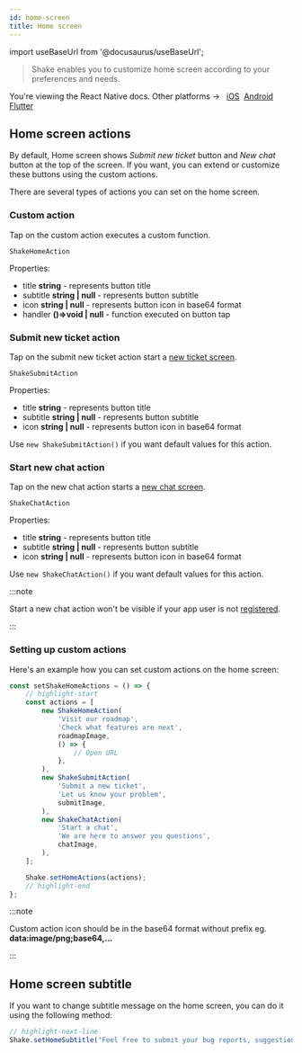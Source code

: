 ```yaml
---
id: home-screen
title: Home screen
---
```

import useBaseUrl from '@docusaurus/useBaseUrl';

> Shake enables you to customize home screen according to your preferences and needs.

<p class="p2 mt-40">You're viewing the React Native docs. Other platforms → &nbsp;
<a href="/docs/ios/configuration-and-data/home-screen/">iOS</a>&nbsp; 
<a href="/docs/android/configuration-and-data/home-screen/">Android</a>&nbsp;
<a href="/docs/flutter/configuration-and-data/home-screen/">Flutter</a>&nbsp;  
</p>


## Home screen actions

By default, Home screen shows *Submit new ticket* button and *New chat* button at the top of the screen.
If you want, you can extend or customize these buttons using the custom actions.

There are several types of actions you can set on the home screen.

### Custom action

Tap on the custom action executes a custom function.

`ShakeHomeAction`

Properties:
- title **string** - represents button title
- subtitle **string | null** - represents button subtitle
- icon **string | null** - represents button icon in base64 format
- handler **()=>void | null** - function executed on button tap

### Submit new ticket action

Tap on the submit new ticket action start a [new ticket screen](/react/shake-ui/new-ticket-screen).

`ShakeSubmitAction`

Properties:
- title **string** - represents button title
- subtitle **string | null** - represents button subtitle
- icon **string | null** - represents button icon in base64 format

Use `new ShakeSubmitAction()` if you want default values for this action.

### Start new chat action

Tap on the new chat action starts a [new chat screen](/react/shake-ui/chat-screen).

`ShakeChatAction`

Properties:
- title **string** - represents button title
- subtitle **string | null** - represents button subtitle
- icon **string | null** - represents button icon in base64 format

Use `new ShakeChatAction()` if you want default values for this action.

:::note

Start a new chat action won't be visible if your app user is not [registered](/react/users/register-user).

:::

### Setting up custom actions

Here's an example how you can set custom actions on the home screen:

```javascript title="App.js"
const setShakeHomeActions = () => {
    // highlight-start
    const actions = [
        new ShakeHomeAction(
            'Visit our roadmap',
            'Check what features are next',
            roadmapImage,
            () => {
                // Open URL
            },
        ),
        new ShakeSubmitAction(
            'Submit a new ticket',
            'Let us know your problem',
            submitImage,
        ),
        new ShakeChatAction(
            'Start a chat',
            'We are here to answer you questions',
            chatImage,
        ),
    ];

    Shake.setHomeActions(actions);
    // highlight-end
};
```

:::note

Custom action icon should be in the base64 format without prefix eg. **data:image/png;base64,...**

:::

## Home screen subtitle

If you want to change subtitle message on the home screen, you can do it using the following method:

```javascript title="App.js"
// highlight-next-line
Shake.setHomeSubtitle("Feel free to submit your bug reports, suggestions and questions to us.");
```

